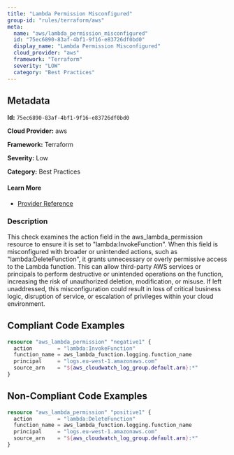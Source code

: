 ```yaml
---
title: "Lambda Permission Misconfigured"
group-id: "rules/terraform/aws"
meta:
  name: "aws/lambda_permission_misconfigured"
  id: "75ec6890-83af-4bf1-9f16-e83726df0bd0"
  display_name: "Lambda Permission Misconfigured"
  cloud_provider: "aws"
  framework: "Terraform"
  severity: "LOW"
  category: "Best Practices"
---
```

## Metadata

**Id:** `75ec6890-83af-4bf1-9f16-e83726df0bd0`

**Cloud Provider:** aws

**Framework:** Terraform

**Severity:** Low

**Category:** Best Practices

#### Learn More

 - [Provider Reference](https://registry.terraform.io/providers/hashicorp/aws/latest/docs/resources/lambda_permission)

### Description

 This check examines the action field in the aws_lambda_permission resource to ensure it is set to "lambda:InvokeFunction". When this field is misconfigured with broader or unintended actions, such as "lambda:DeleteFunction", it grants unnecessary or overly permissive access to the Lambda function. This can allow third-party AWS services or principals to perform destructive or unintended operations on the function, increasing the risk of unauthorized deletion, modification, or misuse. If left unaddressed, this misconfiguration could result in loss of critical business logic, disruption of service, or escalation of privileges within your cloud environment.


## Compliant Code Examples
```terraform
resource "aws_lambda_permission" "negative1" {
  action        = "lambda:InvokeFunction"
  function_name = aws_lambda_function.logging.function_name
  principal     = "logs.eu-west-1.amazonaws.com"
  source_arn    = "${aws_cloudwatch_log_group.default.arn}:*"
}

```
## Non-Compliant Code Examples
```terraform
resource "aws_lambda_permission" "positive1" {
  action        = "lambda:DeleteFunction"
  function_name = aws_lambda_function.logging.function_name
  principal     = "logs.eu-west-1.amazonaws.com"
  source_arn    = "${aws_cloudwatch_log_group.default.arn}:*"
}

```